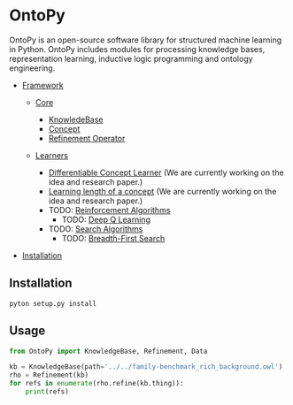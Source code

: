 # OntoPy

OntoPy is an open-source software library for structured machine learning in Python. OntoPy includes modules for processing knowledge bases, representation learning, inductive logic programming and ontology engineering.

- [Framework](#Framework)
    - [Core](#Knowledgebase)
        - [KnowledeBase](#Knowledgebase)
        - [Concept](#Concept)        
        - [Refinement Operator](#Refinements)
        
    - [Learners](#Learners)
        - [Differentiable Concept Learner](#dcl) (We are currently working on the idea and research paper.)
        - [Learning length of a concept](#length) (We are currently working on the idea and research paper.)
        - TODO: [Reinforcement Algorithms](#rl)
            - TODO: [Deep Q Learning](#dql)
        - TODO: [Search Algorithms](#search_algo)
            - TODO: [Breadth-First Search](#bfs)
        
- [Installation](#installation)

## Installation

```
pyton setup.py install
```

## Usage

```python
from OntoPy import KnowledgeBase, Refinement, Data

kb = KnowledgeBase(path='../../family-benchmark_rich_background.owl')
rho = Refinement(kb)
for refs in enumerate(rho.refine(kb.thing)):
    print(refs)
```

